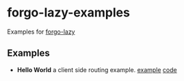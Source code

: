 # forgo-lazy-examples

Examples for [forgo-lazy](https://npmjs.com/package/forgo-lazy)

## Examples

- **Hello World** a client side routing example. [example](https://forgo-lazy-examples-hello-world.vercel.app/) [code](./hello-world)

